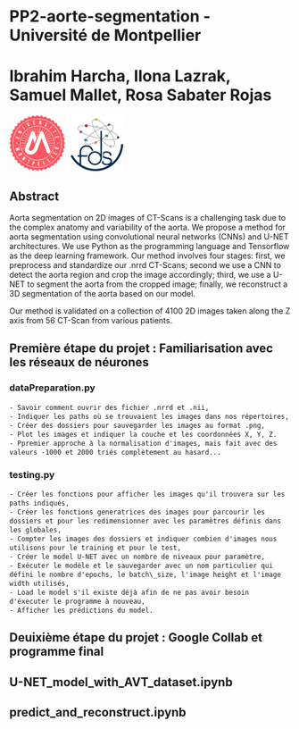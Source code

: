 # PP2-aorte-segmentation - Université de Montpellier
# Ibrahim Harcha, Ilona Lazrak, Samuel Mallet, Rosa Sabater Rojas

<!-- Add banner here -->
<img src="logo.jpeg" alt="logo" width="100"/> <img src="university.jpeg" alt="university" width="100"/>


## Abstract
Aorta segmentation on 2D images of CT-Scans is a challenging task due to the complex anatomy and variability of the aorta. We propose a method for aorta segmentation using convolutional neural networks (CNNs) and U-NET architectures. We use Python as the programming language and Tensorflow as the deep learning framework. Our method involves four stages: first, we preprocess and standardize our .nrrd CT-Scans; second  we use a CNN to detect the aorta region and crop the image accordingly; third, we use a U-NET to segment the aorta from the cropped image; finally, we reconstruct a 3D segmentation of the aorta based on our model. 

Our method is validated on a collection of 4100 2D images taken along the Z axis from 56 CT-Scan from various patients.

## Première étape du projet : Familiarisation avec les réseaux de néurones

### dataPreparation.py
    - Savoir comment ouvrir des fichier .nrrd et .nii,
    - Indiquer les paths où se trouvaient les images dans nos répertoires,
    - Créer des dossiers pour sauvegarder les images au format .png,
    - Plot les images et indiquer la couche et les coordonnées X, Y, Z.
    - Ppremier approche à la normalisation d'images, mais fait avec des valeurs -1000 et 2000 triés complètement au hasard...

### testing.py
    - Créer les fonctions pour afficher les images qu'il trouvera sur les paths indiqués,
    - Créer les fonctions generatrices des images pour parcourir les dossiers et pour les redimensionner avec les paramètres définis dans les globales,
    - Compter les images des dossiers et indiquer combien d'images nous utilisons pour le training et pour le test,
    - Créer le model U-NET avec un nombre de niveaux pour paramètre,
    - Exécuter le modèle et le sauvegarder avec un nom particulier qui défini le nombre d'epochs, le batch\_size, l'image height et l'image width utilisés,
    - Load le model s'il existe déjà afin de ne pas avoir besoin d'éxecuter le programme à nouveau,
    - Afficher les prédictions du model.


## Deuixième étape du projet : Google Collab et programme final

## U-NET_model_with_AVT_dataset.ipynb 





## predict_and_reconstruct.ipynb 
